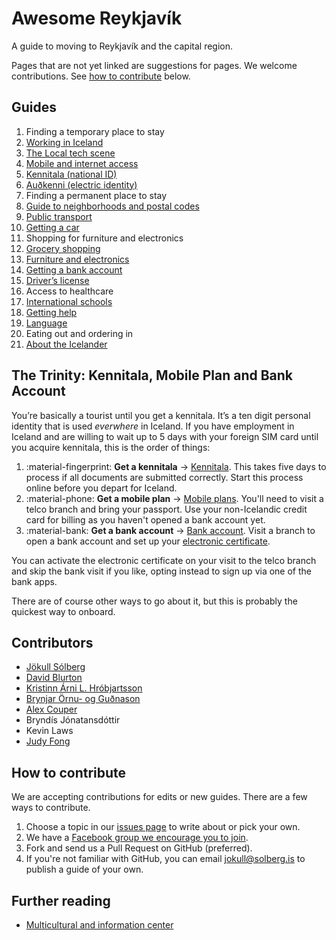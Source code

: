 # Awesome Reykjavík

A guide to moving to Reykjavík and the capital region.

Pages that are not yet linked are suggestions for pages. We welcome contributions. See [how to contribute](#how-to-contribute) below.

## Guides

1. Finding a temporary place to stay
1. [Working in Iceland](guides/working-in-iceland.md)
1. [The Local tech scene](guides/tech-scene.md)
1. [Mobile and internet access](guides/mobile-phones.md)
1. [Kennitala (national ID)](guides/kennitala.md)
1. [Auðkenni (electric identity)](guides/audkenni.md)
1. Finding a permanent place to stay
1. [Guide to neighborhoods and postal codes](guides/neighbourhoods.md)
1. [Public transport](guides/public-transport.md)
1. [Getting a car](guides/getting-a-car.md)
1. Shopping for furniture and electronics
1. [Grocery shopping](guides/groceries.md)
1. [Furniture and electronics](guides/furniture-electronics.md)
1. [Getting a bank account](guides/bank-account.md)
1. [Driver’s license](guides/drivers-license.md)
1. Access to healthcare
1. [International schools](guides/international-schools.md)
1. [Getting help](guides/getting-help.md)
1. [Language](guides/language.md)
1. Eating out and ordering in
1. [About the Icelander](guides/icelanders.md)

## The Trinity: Kennitala, Mobile Plan and Bank Account

You’re basically a tourist until you get a kennitala. It’s a ten digit personal
identity that is used *everwhere* in Iceland. If you have employment in Iceland
and are willing to wait up to 5 days with your foreign SIM card until you
acquire kennitala, this is the order of things:

1. :material-fingerprint: **Get a kennitala** →
   [Kennitala](guides/kennitala.md). This takes five days to process if all
   documents are submitted correctly. Start this process online before you
   depart for Iceland.
2. :material-phone: **Get a mobile plan** → [Mobile
   plans](guides/mobile-phones.md). You'll need to
   visit a telco branch and bring your passport. Use your non-Icelandic credit
   card for billing as you haven't opened a bank account yet.
3. :material-bank: **Get a bank account** → [Bank
   account](guides/bank-account.md). Visit a branch to open a bank account and set up your [electronic certificate](guides/audkenni.md).

You can activate the electronic certificate on your visit to the telco branch
and skip the bank visit if you like, opting instead to sign up via one of the
bank apps.

There are of course other ways to go about it, but this is probably the
quickest way to onboard.

## Contributors

- [Jökull Sólberg](https://github.com/jokull)
- [David Blurton](https://github.com/davidblurton)
- [Kristinn Árni L. Hróbjartsson](https://github.com/kiddi)
- [Brynjar Örnu- og Guðnason](https://github.com/brynjarog)
- [Alex Couper](https://github.com/alexcouper)
- Bryndís Jónatansdóttir
- Kevin Laws
- [Judy Fong](https://github.com/judyfong)

## How to contribute

We are accepting contributions for edits or new guides. There are a few ways to
contribute.

1. Choose a topic in our [issues
   page](https://github.com/jokull/awesome-reykjavik/issues) to write about or
   pick your own.
1. We have a [Facebook group we encourage you to
   join](https://www.facebook.com/groups/176641773386901).
1. Fork and send us a Pull Request on GitHub (preferred).
1. If you're not familiar with GitHub, you can email
   [jokull@solberg.is](mailto:jokull@solberg.is) to publish a guide of your
   own.

## Further reading

+ [Multicultural and information center](https://www.mcc.is)
